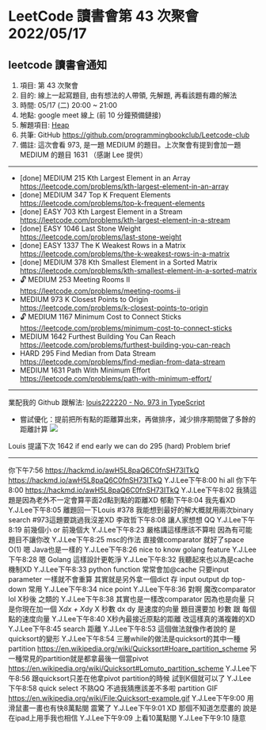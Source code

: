 # LeetCode 讀書會第 43 次聚會 2022/05/17

## leetcode 讀書會通知

1. 項目: 第 43 次聚會
2. 目的: 線上一起寫題目, 由有想法的人帶領, 先解題, 再看該題有趣的解法
3. 時間: 05/17 (二) 20:00 ~ 21:00
4. 地點: google meet 線上 (前 10 分鐘預備鏈接)
5. 解題項目:  [Heap](https://leetcode.com/explore/featured/card/heap/643/heap/)
6. 共筆: GitHub https://github.com/programmingbookclub/Leetcode-club
7. 備註: 這次會看 973, 是一題 MEDIUM 的題目。上次聚會有提到會加一題 MEDIUM 的題目 1631 （感謝 Lee 提供）


--- 

* 	[done] MEDIUM	215	Kth Largest Element in an Array	https://leetcode.com/problems/kth-largest-element-in-an-array
* 	[done] MEDIUM	347	Top K Frequent Elements	https://leetcode.com/problems/top-k-frequent-elements
* 	[done] EASY	703	Kth Largest Element in a Stream	https://leetcode.com/problems/kth-largest-element-in-a-stream
* 	[done] EASY	1046	Last Stone Weight	https://leetcode.com/problems/last-stone-weight
* 	[done] EASY	1337	The K Weakest Rows in a Matrix	https://leetcode.com/problems/the-k-weakest-rows-in-a-matrix
* 	[done] MEDIUM	378	Kth Smallest Element in a Sorted Matrix	https://leetcode.com/problems/kth-smallest-element-in-a-sorted-matrix
* 	🔓	MEDIUM	253	Meeting Rooms II	https://leetcode.com/problems/meeting-rooms-ii
* 	MEDIUM	973	K Closest Points to Origin	https://leetcode.com/problems/k-closest-points-to-origin
* 	🔓	MEDIUM	1167	Minimum Cost to Connect Sticks	https://leetcode.com/problems/minimum-cost-to-connect-sticks
* 	MEDIUM	1642	Furthest Building You Can Reach	https://leetcode.com/problems/furthest-building-you-can-reach
* 	HARD	295	Find Median from Data Stream	https://leetcode.com/problems/find-median-from-data-stream
*   MEDIUM 1631 Path With Minimum Effort https://leetcode.com/problems/path-with-minimum-effort/

---

業配我的 Github 跟解法: [louis222220 - No. 973 in TypeScript](https://github.com/louis222220/leetcode-practice/commit/fcf507e23cb954cc7e78444239fd98305af149b5)

- 嘗試優化：提前把所有點的距離算出來，再做排序，減少排序期間做了多餘的距離計算
![](https://i.imgur.com/5FKMaxz.png)

Louis 提議下次 1642 if end early we can do 295 (hard) Problem brief 


---

你下午7:56
https://hackmd.io/awH5L8paQ6C0fnSH73ITkQ
https://hackmd.io/awH5L8paQ6C0fnSH73ITkQ
Y.J.Lee下午8:00
hi all
你下午8:00
https://hackmd.io/awH5L8paQ6C0fnSH73ITkQ
Y.J.Lee下午8:02
我猜這題是因為老外不一定會算平面2d點到點的距離XD
郁勳下午8:04
我先看XD
Y.J.Lee下午8:05
離題回一下Louis #378 我能想到最好的解大概就用兩次binary search
#973這題要跳過我沒差XD
李政哲下午8:08
讓人家想想 QQ
Y.J.Lee下午8:19
前幾個小 or 前幾個大
Y.J.Lee下午8:23
嚴格講這樣應該不算啦 因為有可能題目不讓你改
Y.J.Lee下午8:25
msc的作法 直接做comparator 就好了space O(1)
嗯 Java也是一樣的
Y.J.Lee下午8:26
nice to know golang feature
Y.J.Lee下午8:28
嗯
Golang 這樣設計更乾淨
Y.J.Lee下午8:32
我聽起來也以為是cache機制XD
Y.J.Lee下午8:33
python function 常常會加@cache 只要input parameter 一樣就不會重算
其實就是另外拿一個dict 存 input output
dp top-down 常用
Y.J.Lee下午8:34
nice point
Y.J.Lee下午8:36
對啊 魔改comparator lol
X秒後 之類的
Y.J.Lee下午8:38
其實也是一樣改comparator 因為也是向量
只是你現在加一個 X*dx + X*dy
X 秒數 dx dy 是速度的向量
題目還要加 秒數 跟 每個點的速度向量
Y.J.Lee下午8:40
X秒內最接近原點的距離
改這樣真的滿複雜的XD
Y.J.Lee下午8:45
search 距離
Y.J.Lee下午8:53
這個做法就像作者說的 是quicksort的變形
Y.J.Lee下午8:54
三層while的做法是quicksort的其中一種partition
https://en.wikipedia.org/wiki/Quicksort#Hoare_partition_scheme
另一種常見的partition就是都拿最後一個當pivot
https://en.wikipedia.org/wiki/Quicksort#Lomuto_partition_scheme
Y.J.Lee下午8:56
跟quicksort只差在他拿pivot partition的時候
試到K個就可以了
Y.J.Lee下午8:58
quick select 不熟QQ
不過我猜應該差不多啦
partition GIF
https://en.wikipedia.org/wiki/File:Quicksort-example.gif
Y.J.Lee下午9:00
用滑鼠畫一畫也有快8萬點閱 震驚了
Y.J.Lee下午9:01
XD
那個不知道怎麼畫的
說是在ipad上用手我也相信
Y.J.Lee下午9:09
上看10萬點閱
Y.J.Lee下午9:10
隨意
